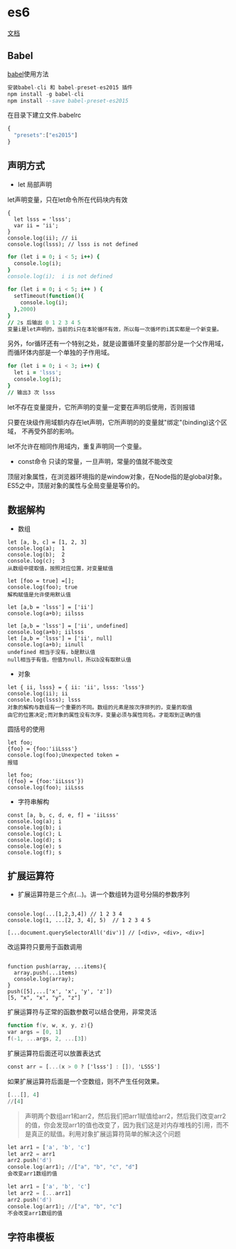 # es6

[文档](http://es6.ruanyifeng.com/#docs/intro)

## Babel

[babel](http://babeljs.io/)使用方法

```a
安装babel-cli 和 babel-preset-es2015 插件
npm install -g babel-cli
npm install --save babel-preset-es2015
```

在目录下建立文件.babelrc

```a
{
  "presets":["es2015"]
}
```

## 声明方式

- let 局部声明

let声明变量，只在let命令所在代码块内有效

```let
{
  let lsss = 'lsss';
  var ii = 'ii';
}
console.log(ii); // ii
console.log(lsss); // lsss is not defined
```

```for
for (let i = 0; i < 5; i++) {
  console.log(i);
}
console.log(i);  i is not defined

for (let i = 0; i < 5; i++ ) {
  setTimeout(function(){
    console.log(i);
  },2000)
}
// 2s 后输出 0 1 2 3 4 5
变量i是let声明的，当前的i只在本轮循环有效，所以每一次循坏的i其实都是一个新变量。
```

另外，for循环还有一个特别之处，就是设置循环变量的那部分是一个父作用域，而循环体内部是一个单独的子作用域。

```for
for (let i = 0; i < 3; i++) {
  let i = 'lsss';
  console.log(i);
}
// 输出3 次 lsss
```

let不存在变量提升，它所声明的变量一定要在声明后使用，否则报错

只要在块级作用域额内存在let声明，它所声明的的变量就"绑定"(binding)这个区域，
不再受外部的影响。

let不允许在相同作用域内，重复声明同一个变量。

- const命令 只读的常量，一旦声明，常量的值就不能改变

顶层对象属性，在浏览器环境指的是window对象，在Node指的是global对象。ES5之中，顶层对象的属性与全局变量是等价的。

## 数据解构

- 数组

```array
let [a, b, c] = [1, 2, 3]
console.log(a);  1
console.log(b);  2
console.log(c);  3
从数组中提取值，按照对应位置，对变量赋值

let [foo = true] =[];
console.log(foo); true
解构赋值是允许使用默认值

let [a,b = 'lsss'] = ['ii']
console.log(a+b); iilsss

let [a,b = 'lsss'] = ['ii', undefined]
console.log(a+b); iilsss
let [a,b = 'lsss'] = ['ii', null]
console.log(a+b); iinull
undefined 相当于没有，b是默认值
null相当于有值，但值为null，所以b没有取默认值
```

- 对象

```Object
let { ii, lsss} = { ii: 'ii', lsss: 'lsss'}
console.log(ii); ii
console.log(lsss); lsss
对象的解构与数组有一个重要的不同。数组的元素是按次序排列的，变量的取值
由它的位置决定;而对象的属性没有次序，变量必须与属性同名。才能取到正确的值
```

圆括号的使用

```()
let foo;
{foo} = {foo:'iiLsss'}
console.log(foo);Unexpected token =
报错

let foo;
({foo} = {foo:'iiLsss'})
console.log(foo); iiLsss
```

- 字符串解构

```string
const [a, b, c, d, e, f] = 'iiLsss'
console.log(a); i
console.log(b); i
console.log(c); L
console.log(d); s
console.log(e); s
console.log(f); s
```

## 扩展运算符

- 扩展运算符是三个点(...)。讲一个数组转为逗号分隔的参数序列

```...

console.log(...[1,2,3,4]) // 1 2 3 4
console.log(1, ...[2, 3, 4], 5)  // 1 2 3 4 5

[...document.querySelectorAll('div')] // [<div>, <div>, <div>]
```

改运算符只要用于函数调用

```function

function push(array, ...items){
  array.push(...items)
  console.log(array);
}
push([5],...['x', 'x', 'y', 'z'])
[5, "x", "x", "y", "z"]
```

扩展运算符与正常的函数参数可以结合使用，非常灵活

```a
function f(v, w, x, y, z){}
var args = [0, 1]
f(-1, ...args, 2, ...[3])

```

扩展运算符后面还可以放置表达式

```a
const arr = [...(x > 0 ? ['lsss'] : []), 'LSSS']

```

如果扩展运算符后面是一个空数组，则不产生任何效果。

```a
[...[], 4]
//[4]

```

> 声明两个数组arr1和arr2，然后我们把arr1赋值给arr2，然后我们改变arr2的值，你会发现arr1的值也改变了，因为我们这是对内存堆栈的引用，而不是真正的赋值。利用对象扩展运算符简单的解决这个问题

```a
let arr1 = ['a', 'b', 'c']
let arr2 = arr1
arr2.push('d')
console.log(arr1); //["a", "b", "c", "d"]
会改变arr1数组的值

let arr1 = ['a', 'b', 'c']
let arr2 = [...arr1]
arr2.push('d')
console.log(arr1); //["a", "b", "c"]
不会改变arr1数组的值

```

## 字符串模板
